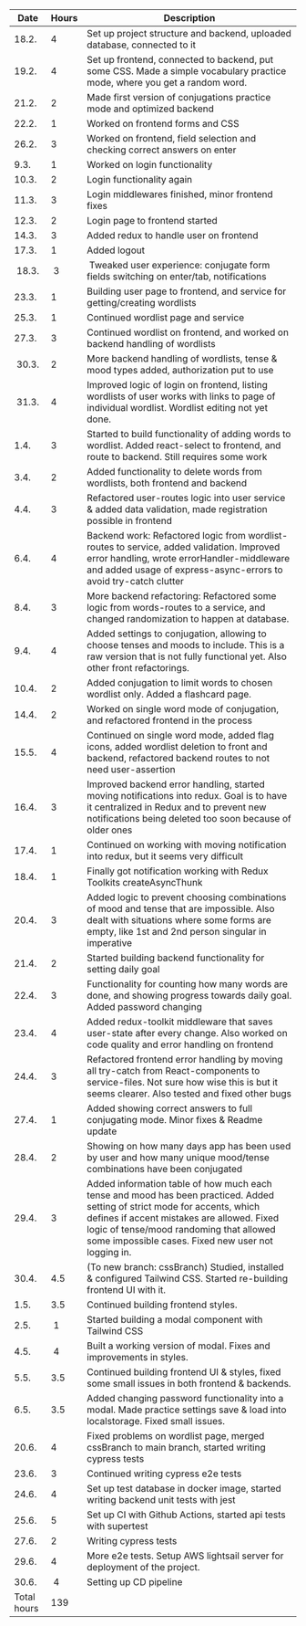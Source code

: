 | Date | Hours | Description |
| ---- | ----- | ----------- |
| 18.2. | 4   | Set up project structure and backend, uploaded database, connected to it |
| 19.2. | 4   | Set up frontend, connected to backend, put some CSS. Made a simple vocabulary practice mode, where you get a random word. |
| 21.2. | 2   | Made first version of conjugations practice mode and optimized backend |
| 22.2. | 1   | Worked on frontend forms and CSS |
| 26.2. | 3   | Worked on frontend, field selection and checking correct answers on enter | 
| 9.3.  | 1   | Worked on login functionality |rca
| 10.3. | 2   | Login functionality again |
| 11.3. | 3   | Login middlewares finished, minor frontend fixes |
| 12.3. | 2   | Login page to frontend started |
| 14.3. | 3   | Added redux to handle user on frontend |
| 17.3. | 1   | Added logout |
| 18.3. | 3   | Tweaked user experience: conjugate form fields switching on enter/tab, notifications |
| 23.3. | 1   | Building user page to frontend, and service for getting/creating wordlists |
| 25.3. | 1   | Continued wordlist page and service |
| 27.3. | 3   | Continued wordlist on frontend, and worked on backend handling of wordlists |
| 30.3. | 2   | More backend handling of wordlists, tense & mood types added, authorization put to use |
| 31.3. | 4   | Improved logic of login on frontend, listing wordlists of user works with links to page of individual wordlist. Wordlist editing not yet done. |
| 1.4.  | 3   | Started to build functionality of adding words to wordlist. Added react-select to frontend, and route to backend. Still requires some work |
| 3.4.  | 2   | Added functionality to delete words from wordlists, both frontend and backend |
| 4.4.  | 3   | Refactored user-routes logic into user service & added data validation, made registration possible in frontend |
| 6.4.  | 4   | Backend work: Refactored logic from wordlist-routes to service, added validation. Improved error handling, wrote errorHandler-middleware and added usage of express-async-errors to avoid try-catch clutter |
| 8.4.  | 3   | More backend refactoring: Refactored some logic from words-routes to a service, and changed randomization to happen at database. |
| 9.4.  | 4   | Added settings to conjugation, allowing to choose tenses and moods to include. This is a raw version that is not fully functional yet. Also other front refactorings. |
| 10.4. | 2   | Added conjugation to limit words to chosen wordlist only. Added a flashcard page. |
| 14.4. | 2   | Worked on single word mode of conjugation, and refactored frontend in the process | 
| 15.5. | 4   | Continued on single word mode, added flag icons, added wordlist deletion to front and backend, refactored backend routes to not need user-assertion |
| 16.4. | 3   | Improved backend error handling, started moving notifications into redux. Goal is to have it centralized in Redux and to prevent new notifications being deleted too soon because of older ones |
| 17.4. | 1   | Continued on working with moving notification into redux, but it seems very difficult |
| 18.4. | 1   | Finally got notification working with Redux Toolkits createAsyncThunk |
| 20.4. | 3   | Added logic to prevent choosing combinations of mood and tense that are impossible. Also dealt with situations where some forms are empty, like 1st and 2nd person singular in imperative |
| 21.4. | 2   | Started building backend functionality for setting daily goal |
| 22.4. | 3   | Functionality for counting how many words are done, and showing progress towards daily goal. Added password changing |
| 23.4. | 4   | Added redux-toolkit middleware that saves user-state after every change. Also worked on code quality and error handling on frontend |
| 24.4. | 3   | Refactored frontend error handling by moving all try-catch from React-components to service-files. Not sure how wise this is but it seems clearer. Also tested and fixed other bugs |
| 27.4. | 1   | Added showing correct answers to full conjugating mode. Minor fixes & Readme update |
| 28.4. | 2   | Showing on how many days app has been used by user and how many unique mood/tense combinations have been conjugated | 
| 29.4. | 3   | Added information table of how much each tense and mood has been practiced. Added setting of strict mode for accents, which defines if accent mistakes are allowed. Fixed logic of tense/mood randoming that allowed some impossible cases. Fixed new user not logging in. |
| 30.4. | 4.5 | (To new branch: cssBranch) Studied, installed & configured Tailwind CSS. Started re-building frontend UI with it. |
| 1.5.  | 3.5 | Continued building frontend styles. |
| 2.5.  | 1   | Started building a modal component with Tailwind CSS |
| 4.5.  | 4   | Built a working version of modal. Fixes and improvements in styles. |
| 5.5.  | 3.5 | Continued building frontend UI & styles, fixed some small issues in both frontend & backends. |
| 6.5.  | 3.5 | Added changing password functionality into a modal. Made practice settings save & load into localstorage. Fixed small issues. |
| 20.6. | 4   | Fixed problems on wordlist page, merged cssBranch to main branch, started writing cypress tests |
| 23.6. | 3   | Continued writing cypress e2e tests |
| 24.6. | 4   | Set up test database in docker image, started writing backend unit tests with jest |
| 25.6. | 5   | Set up CI with Github Actions, started api tests with supertest |
| 27.6. | 2   | Writing cypress tests |
| 29.6. | 4   | More e2e tests. Setup AWS lightsail server for deployment of the project. |
| 30.6. | 4   | Setting up CD pipeline |
| Total hours | 139     | 